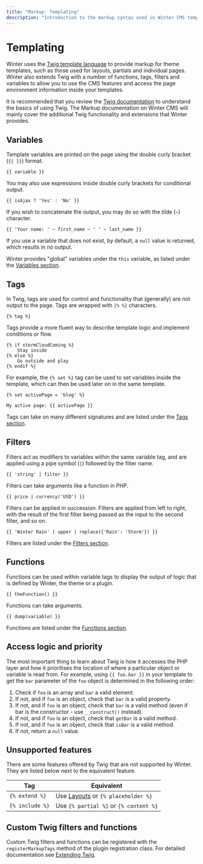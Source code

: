 ```yaml
---
title: "Markup: Templating"
description: "Introduction to the markup syntax used in Winter CMS templates."
---
```


# Templating

Winter uses the [Twig template language](https://twig.symfony.com/doc/3.x/) to provide markup for theme templates, such as those used for layouts, partials and individual pages. Winter also extends Twig with a number of functions, tags, filters and variables to allow you to use the CMS features and access the page environment information inside your templates.

It is recommended that you review the [Twig documentation](https://twig.symfony.com/doc/3.x/) to understand the basics of using Twig. The Markup documentation on Winter CMS will mainly cover the additional Twig functionality and extensions that Winter provides.

## Variables

Template variables are printed on the page using the double curly bracket (`{{ }}`) format.

```twig
{{ variable }}
```

You may also use expressions inside double curly brackets for conditional output.

```twig
{{ isAjax ? 'Yes' : 'No' }}
```

If you wish to concatenate the output, you may do so with the tilde (`~`) character.

```twig
{{ 'Your name: ' ~ first_name ~ ' ' ~ last_name }}
```

If you use a variable that does not exist, by default, a `null` value is returned, which results in no output.

Winter provides "global" variables under the `this` variable, as listed under the [Variables section](../this/page.md).

## Tags

In Twig, tags are used for control and functionality that (generally) are not output to the page. Tags are wrapped with `{% %}` characters.

```twig
{% tag %}
```

Tags provide a more fluent way to describe template logic and implement conditions or flow.

```twig
{% if stormCloudComing %}
    Stay inside
{% else %}
    Go outside and play
{% endif %}
```

For example, the `{% set %}` tag can be used to set variables inside the template, which can then be used later on in the same template.

```twig
{% set activePage = 'blog' %}

My active page: {{ activePage }}
```

Tags can take on many different signatures and are listed under the [Tags section](../tags/page.md).

## Filters

Filters act as modifiers to variables within the same variable tag, and are applied using a pipe symbol (`|`) followed by the filter name.

```twig
{{ 'string' | filter }}
```

Filters can take arguments like a function in PHP.

```twig
{{ price | currency('USD') }}
```

Filters can be applied in succession. Filters are applied from left to right, with the result of the first filter being passed as the input to the second filter, and so on.

```twig
{{ 'Winter Rain' | upper | replace({'Rain': 'Storm'}) }}
```

Filters are listed under the [Filters section](../filters/app.md).

## Functions

Functions can be used within variable tags to display the output of logic that is defined by Winter, the theme or a plugin.

```twig
{{ theFunction() }}
```

Functions can take arguments.

```twig
{{ dump(variable) }}
```

Functions are listed under the [Functions section](../functions/str.md).

## Access logic and priority

The most important thing to learn about Twig is how it accesses the PHP layer and how it prioritises the location of where a particular object or variable is read from. For example, using `{{ foo.bar }}` in your template to get the `bar` parameter of the `foo` object is determined in the following order:

1. Check if `foo` is an array and `bar` a valid element.
1. If not, and if `foo` is an object, check that `bar` is a valid property.
1. If not, and if `foo` is an object, check that `bar` is a valid method (even if bar is the constructor - use `__construct()` instead).
1. If not, and if `foo` is an object, check that `getBar` is a valid method.
1. If not, and if `foo` is an object, check that `isBar` is a valid method.
1. If not, return a `null` value.

## Unsupported features

There are some features offered by Twig that are not supported by Winter. They are listed below next to the equivalent feature.

Tag | Equivalent
------------- | -------------
`{% extend %}` | Use [Layouts](../../docs/cms/layouts) or `{% placeholder %}`
`{% include %}` | Use `{% partial %}` or `{% content %}`

## Custom Twig filters and functions

Custom Twig filters and functions can be registered with the `registerMarkupTags` method of the plugin registration class. For detailed documentation see [Extending Twig](../../docs/plugin/registration#extending-twig).
